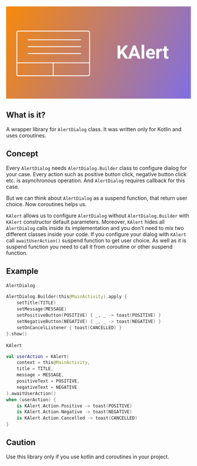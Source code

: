 ![KAlert](logo/kalert-logo-big.png)

What is it?
-------------
A wrapper library for ```AlertDialog``` class. 
It was written only for Kotlin and uses coroutines.

Concept
-------------
Every ```AlertDialog``` needs ```AlertDialog.Builder``` class 
to configure dialog for your case.
Every action such as positive button click, negative button click etc.
is asynchronous operation. And ```AlertDialog``` requires callback for this case.

But we can think about ```AlertDialog``` as a suspend function, that return
user choice. Now coroutines helps us. 

```KAlert``` allows us to configure ```AlertDialog``` without 
```AlertDialog.Builder``` with ```KAlert``` constructor default parameters.
Moreover, ```KAlert``` hides all ```AlertDialog``` calls inside its implementation
and you don't need to mix two different classes inside your code.
If you configure your dialog with ```KAlert``` call ```awaitUserAction()```
suspend function to get user choice. As well as it is suspend function 
you need to call it from coroutine or other suspend function.

Example
-------------
```AlertDialog```
``` kotlin
AlertDialog.Builder(this@MainActivity).apply {
    setTitle(TITLE)
    setMessage(MESSAGE)
    setPositiveButton(POSITIVE) { _, _ -> toast(POSITIVE) }
    setNegativeButton(NEGATIVE) { _, _ -> toast(NEGATIVE) }
    setOnCancelListener { toast(CANCELLED) }
}.show()
```

```KAlert```
``` kotlin
val userAction = KAlert(
    context = this@MainActivity,
    title = TITLE,
    message = MESSAGE,
    positiveText = POSITIVE,
    negativeText = NEGATIVE
).awaitUserAction()
when (userAction) {
    is KAlert.Action.Positive -> toast(POSITIVE)
    is KAlert.Action.Negative -> toast(NEGATIVE)
    is KAlert.Action.Cancelled -> toast(CANCELLED)
}
```

Caution
-----------------
Use this library only if you use kotlin and coroutines in your project.
